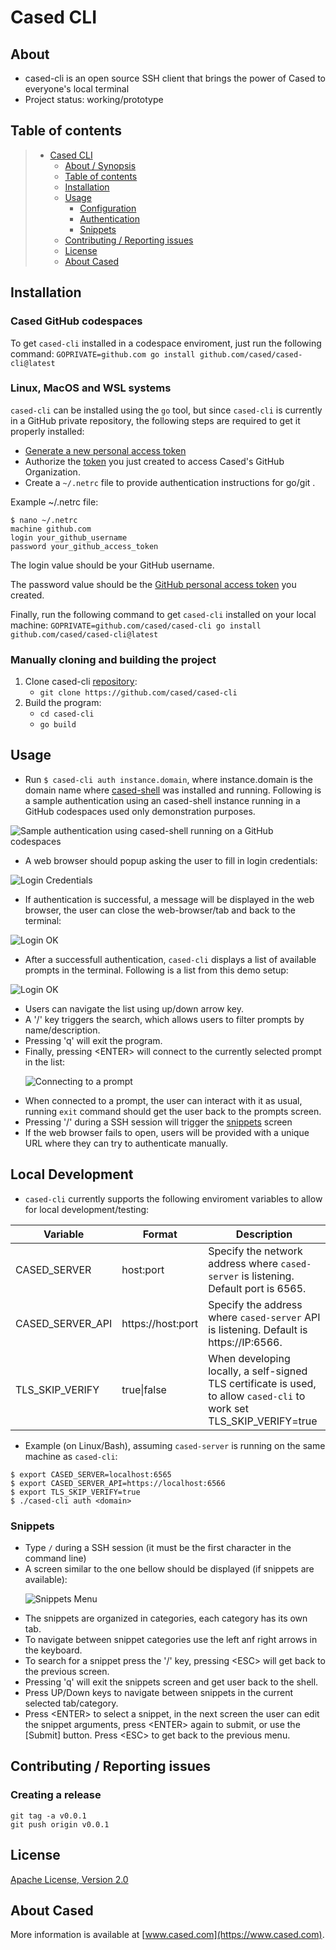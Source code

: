 # Cased CLI

## About

* cased-cli is an open source SSH client that brings the power of Cased to everyone's local terminal
* Project status: working/prototype

## Table of contents

> * [Cased CLI](#cased-cli)
>   * [About / Synopsis](#about)
>   * [Table of contents](#table-of-contents)
>   * [Installation](#installation)
>   * [Usage](#usage)
>     * [Configuration](#configuration)
>     * [Authentication](#authenticate--on--Cased--Shell)
>     * [Snippets](#snippets)
>   * [Contributing / Reporting issues](#contributing--reporting-issues)
>   * [License](#license)
>   * [About Cased](#about-cased)

## Installation

### Cased GitHub codespaces


To get `cased-cli` installed in a codespace enviroment, just run the following command: `GOPRIVATE=github.com go install github.com/cased/cased-cli@latest`

### Linux, MacOS and WSL systems

`cased-cli` can be installed using the `go` tool, but since `cased-cli` is currently in a GitHub private repository, the following steps are required to get it properly installed:

  - [Generate a new personal access token](https://github.com/settings/tokens/new?scopes=read:packages)
  - Authorize the [token](https://github.com/settings/tokens) you just created to access Cased's GitHub Organization.
  - Create a `~/.netrc` file to provide authentication instructions for go/git .

Example ~/.netrc file:
```
$ nano ~/.netrc
machine github.com
login your_github_username
password your_github_access_token
```

The login value should be your GitHub username.

The password value should be the [GitHub personal access token](https://docs.github.com/en/github/authenticating-to-github/keeping-your-account-and-data-secure/creating-a-personal-access-token) you created.

Finally, run the following command to get `cased-cli` installed on your local machine: `GOPRIVATE=github.com/cased/cased-cli go install github.com/cased/cased-cli@latest`

### Manually cloning and building the project

1. Clone cased-cli [repository](https://github.com/cased/cased-cli):
    - `git clone https://github.com/cased/cased-cli` 
2. Build the program:  
    - `cd cased-cli`
    - `go build`

## Usage

   - Run `$ cased-cli auth instance.domain`, where instance.domain is the domain name where [cased-shell](https://github.com/cased/shell) was installed and running. Following is a sample authentication using an cased-shell instance running in a GitHub codespaces used only demonstration purposes.

  <p>
    <img src="https://github.com/cased/cased-cli/blob/main/images/auth.png" alt="Sample authentication using cased-shell running on a GitHub codespaces">
  </p>

   -  A web browser should popup asking the user to fill in login credentials:

  <p>
    <img src="https://github.com/cased/cased-cli/blob/main/images/login_idp.png" alt="Login Credentials">
  </p>

   - If authentication is successful, a message will be displayed in the web browser, the user can close the web-browser/tab and back to the terminal:
   
  <p>
    <img src="https://github.com/cased/cased-cli/blob/main/images/login_ok.png" alt="Login OK">
  </p>

  - After a successfull authentication, `cased-cli` displays a list of available prompts in the terminal. Following is a list from this demo setup:

  <p>
    <img src="https://github.com/cased/cased-cli/blob/main/images/prompts.png" alt="Login OK">
  </p>

- Users can navigate the list using up/down arrow key.
- A '/' key triggers the search, which allows users to filter prompts by name/description.
- Pressing 'q' will exit the program.
- Finally, pressing \<ENTER\> will connect to the currently selected prompt in the list:
  <p>
    <img src="https://github.com/cased/cased-cli/blob/main/images/connecting.png" alt="Connecting to a prompt">
  </p>
- When connected to a prompt, the user can interact with it as usual, running `exit` command should get the user back to the prompts screen.
- Pressing '/' during a SSH session will trigger the [snippets](#snippets) screen
- If the web browser fails to open, users will be provided with a unique URL where they can try to authenticate manually.

## Local Development
- `cased-cli` currently supports the following enviroment variables to allow for local development/testing:

| Variable         | Format            | Description                                                                                                           |
|------------------|-------------------|-----------------------------------------------------------------------------------------------------------------------|
| CASED_SERVER     | host:port         | Specify the network address where `cased-server` is listening. Default port is 6565.                                  |
| CASED_SERVER_API | https://host:port | Specify the address where `cased-server` API is listening. Default is https://IP:6566.                                |
| TLS_SKIP_VERIFY  | true\|false       | When developing locally, a self-signed TLS certificate is used, to allow `cased-cli` to work set TLS_SKIP_VERIFY=true |

- Example (on Linux/Bash), assuming `cased-server` is running on the same machine as `cased-cli`:
```
$ export CASED_SERVER=localhost:6565
$ export CASED_SERVER_API=https://localhost:6566
$ export TLS_SKIP_VERIFY=true
$ ./cased-cli auth <domain>
```

### Snippets
- Type `/` during a SSH session (it must be the first character in the command line)
- A screen similar to the one bellow should be displayed (if snippets are available):
  <p>
    <img src="https://github.com/cased/cased-cli/blob/main/images/snippets_1.png" alt="Snippets Menu">
  </p>
- The snippets are organized in categories, each category has its own tab.
- To navigate between snippet categories use the left anf right arrows in the keyboard.
- To search for a snippet press the '/' key, pressing \<ESC\> will get back to the previous screen.
- Pressing 'q' will exit the snippets screen and get user back to the shell.
- Press UP/Down keys to navigate between snippets in the current selected tab/category.
- Press \<ENTER\> to select a snippet, in the next screen the user can edit the snippet arguments, press \<ENTER\> again to submit, or use the [Submit] button. Press \<ESC\> to get back to the previous menu.

## Contributing / Reporting issues

### Creating a release

```
git tag -a v0.0.1
git push origin v0.0.1
```

## License

[Apache License, Version 2.0](http://www.apache.org/licenses/LICENSE-2.0.html)

## About Cased

More information is available at [www.cased.com](https://www.cased.com).
